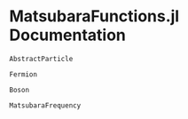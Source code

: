# MatsubaraFunctions.jl Documentation

```@docs
AbstractParticle
```

```@docs
Fermion
```

```@docs
Boson
```

```@docs
MatsubaraFrequency
```